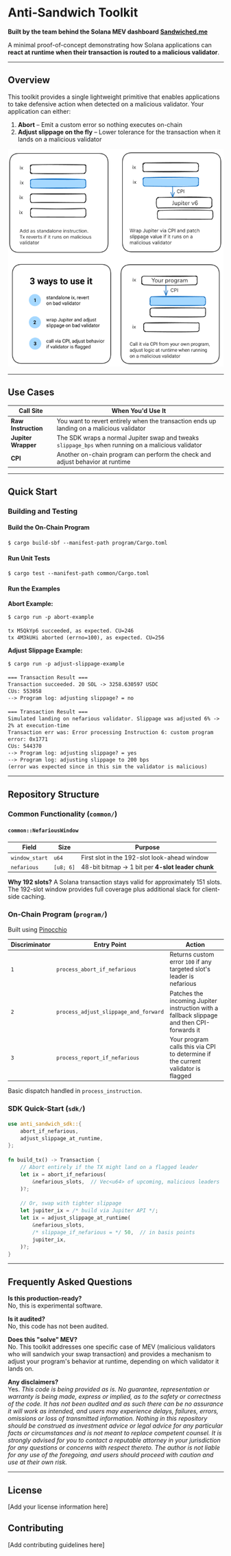 # Anti-Sandwich Toolkit

**Built by the team behind the Solana MEV dashboard [Sandwiched.me](https://sandwiched.me)**

A minimal proof-of-concept demonstrating how Solana applications can **react at runtime when their transaction is routed to a malicious validator**.

---

## Overview

This toolkit provides a single lightweight primitive that enables applications to take defensive action when detected on a malicious validator. Your application can either:

1. **Abort** – Emit a custom error so nothing executes on-chain
2. **Adjust slippage on the fly** – Lower tolerance for the transaction when it lands on a malicious validator

![Anti-Sandwich Diagram](./static/anti-sandwich-diagram.png)

---

## Use Cases

| Call Site           | When You'd Use It                                                                                    |
|---------------------|------------------------------------------------------------------------------------------------------|
| **Raw Instruction** | You want to revert entirely when the transaction ends up landing on a malicious validator           |
| **Jupiter Wrapper** | The SDK wraps a normal Jupiter swap and tweaks `slippage_bps` when running on a malicious validator |
| **CPI**             | Another on-chain program can perform the check and adjust behavior at runtime                        |

---

## Quick Start

### Building and Testing

#### Build the On-Chain Program
```shell
$ cargo build-sbf --manifest-path program/Cargo.toml
```

#### Run Unit Tests
```shell
$ cargo test --manifest-path common/Cargo.toml
```

#### Run the Examples

**Abort Example:**
```shell
$ cargo run -p abort-example           

tx M5QkYp6 succeeded, as expected. CU=246
tx 4M3kUHi aborted (errno=100), as expected. CU=256
```

**Adjust Slippage Example:**
```shell
$ cargo run -p adjust-slippage-example 

=== Transaction Result ===
Transaction succeeded. 20 SOL -> 3258.630597 USDC
CUs: 553058
--> Program log: adjusting slippage? = no

=== Transaction Result ===
Simulated landing on nefarious validator. Slippage was adjusted 6% -> 2% at execution-time
Transaction err was: Error processing Instruction 6: custom program error: 0x1771
CUs: 544370
--> Program log: adjusting slippage? = yes
--> Program log: adjusting slippage to 200 bps
(error was expected since in this sim the validator is malicious)
```

---

## Repository Structure

### Common Functionality (`common/`)

#### `common::NefariousWindow`

| Field          | Size      | Purpose                                           |
|----------------|-----------|---------------------------------------------------|
| `window_start` | `u64`     | First slot in the 192-slot look-ahead window     |
| `nefarious`    | `[u8; 6]` | 48-bit bitmap → 1 bit per **4-slot leader chunk** |

**Why 192 slots?** A Solana transaction stays valid for approximately 151 slots. The 192-slot window provides full coverage plus additional slack for client-side caching.

### On-Chain Program (`program/`)

Built using [Pinocchio](https://github.com/anza-xyz/pinocchio)

| Discriminator | Entry Point                           | Action                                                                                      |
|---------------|---------------------------------------|---------------------------------------------------------------------------------------------|
| `1`           | `process_abort_if_nefarious`          | Returns custom error `100` if any targeted slot's leader is nefarious                      |
| `2`           | `process_adjust_slippage_and_forward` | Patches the incoming Jupiter instruction with a fallback slippage and then CPI-forwards it |
| `3`           | `process_report_if_nefarious`         | Your program calls this via CPI to determine if the current validator is flagged           |

Basic dispatch handled in `process_instruction`.

### SDK Quick-Start (`sdk/`)

```rust
use anti_sandwich_sdk::{
    abort_if_nefarious,
    adjust_slippage_at_runtime,
};

fn build_tx() -> Transaction {
    // Abort entirely if the TX might land on a flagged leader
    let ix = abort_if_nefarious(
        &nefarious_slots,  // Vec<u64> of upcoming, malicious leaders
    )?;

    // Or, swap with tighter slippage
    let jupiter_ix = /* build via Jupiter API */;
    let ix = adjust_slippage_at_runtime(
        &nefarious_slots,
        /* slippage_if_nefarious = */ 50,  // in basis points
        jupiter_ix,
    )?;
}
```

---

## Frequently Asked Questions

**Is this production-ready?**  
No, this is experimental software.

**Is it audited?**  
No, this code has not been audited.

**Does this "solve" MEV?**  
No. This toolkit addresses one specific case of MEV (malicious validators who will sandwich your swap transaction) and provides a mechanism to adjust your program's behavior at runtime, depending on which validator it lands on.

**Any disclaimers?**  
Yes. *This code is being provided as is. No guarantee, representation or warranty is being made, express or implied, as to the safety or correctness of the code. It has not been audited and as such there can be no assurance it will work as intended, and users may experience delays, failures, errors, omissions or loss of transmitted information. Nothing in this repository should be construed as investment advice or legal advice for any particular facts or circumstances and is not meant to replace competent counsel. It is strongly advised for you to contact a reputable attorney in your jurisdiction for any questions or concerns with respect thereto. The author is not liable for any use of the foregoing, and users should proceed with caution and use at their own risk.*

---

## License

[Add your license information here]

## Contributing

[Add contributing guidelines here]
